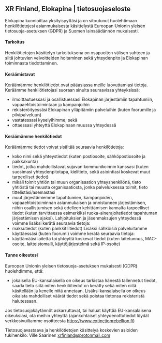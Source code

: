 
## XR Finland, Elokapina | tietosuojaseloste


Elokapina kunnioittaa yksityisyyttäsi ja on sitoutunut huolehtimaan henkilötietojesi asianmukaisesta käsittelystä Euroopan Unionin yleisen tietosuoja-asetuksen (GDPR) ja Suomen lainsäädännön mukaisesti.


#### **Tarkoitus**
Henkilötietojen käsittelyn tarkoituksena on osapuolten välisen suhteen ja siitä johtuvien velvoitteiden hoitaminen sekä yhteydenpito ja Elokapinan toiminnasta tiedottaminen. 

#### **Keräämistavat**
Keräämämme henkilötiedot ovat pääasiassa meille luovuttamiasi tietoja. Keräämme henkilötietojasi suoraan sinulta seuraavissa yhteyksissä:
* ilmoittautuessasi ja osallistuessasi Elokapinan järjestämiin tapahtumiin, vapaaehtoistoimintaan ja kampanjoihin
* rekisteröityessäsi Elokapinan ylläpitämiin palveluihin (kuten foorumille ja pilvipalveluun)
* vastatessasi kyselyihimme; sekä
* ottaessasi yhteyttä Elokapinaan muussa yhteydessä

#### **Keräämämme henkilötiedot**
Keräämämme tiedot voivat sisältää seuraavia henkilötietoja:
* koko nimi sekä yhteystiedot (kuten postiosoite, sähköpostiosoite ja paikkakunta)
* tiedot, jotka mahdollistavat sujuvan kommunikoinnin kanssasi (kuten suosimasi yhteydenpitotapa, kielitieto, sekä asiointiasi koskevat muut tarpeelliset tiedot)
* mikäli toimit yhtiön tai muun organisaation yhteyshenkilönä, tieto yhtiöstä tai muusta organisaatiosta, jonka palveluksessa toimit, tieto tittelistäsi/asemastasi
* muut järjestämiemme tapahtumien, kampanjoiden, vapaaehtoistoiminnan asianmukaisen ja onnistuneen järjestämisen, niihin osallistumisen sekä edelleen kehittämisen kannalta tarpeelliset tiedot (kuten tarvittaessa esimerkiksi ruoka-ainerajoitetiedot tapahtuman järjestämisen ajaksi).
Lahjoituksien ja jäsenmaksujen yhteydessä voimme lisäksi kerätä seuraavia tietoja:
* maksutiedot (kuten pankkitilitiedot)
Lisäksi sähköisiä palveluitamme käyttäessäsi (kuten foorumi) voimme kerätä seuraavia tietoja:
* käyttämääsi laitetta tai yhteyttä koskevat tiedot (kuten laitetunnus, MAC-osoite, laitteistomalli, käyttöjärjestelmä sekä IP-osoite)

#### **Tunne oikeutesi**
Euroopan Unionin yleisen tietosuoja-asetuksen mukaisesti (GDPR) huolehdimme, että:
* jokaisella EU-kansalaisella on oikeus tarkistaa hänestä tallennetut tiedot, saada tieto siitä miten henkilötiedot on kerätty sekä miten niitä käsitellään ja kenelle niitä annetaan. Lisäksi kansalaisella on oikeus oikaista mahdolliset väärät tiedot sekä poistaa tietonsa rekisteristä halutessaan.

Jos tietosuojakäytännöt askarruttavat, tai haluat käyttää EU-kansalaisena oikeuksiasi, ota meihin yhteyttä (ajankohtaiset yhteydenottotiedot löydät verkkosivuiltamme osoitteesta https://www.extinctionrebellion.fi)

Tietosuojavastaava ja henkilötietojen käsittelyä koskevien asioiden tukihenkilö:
Ville Saarinen
xrfinland@protonmail.com